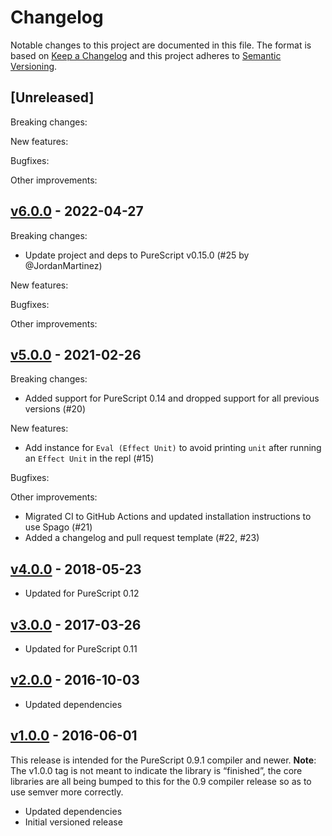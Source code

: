 # Changelog

Notable changes to this project are documented in this file. The format is based on [Keep a Changelog](https://keepachangelog.com/en/1.0.0/) and this project adheres to [Semantic Versioning](https://semver.org/spec/v2.0.0.html).

## [Unreleased]

Breaking changes:

New features:

Bugfixes:

Other improvements:

## [v6.0.0](https://github.com/purescript/purescript-psci-support/releases/tag/v6.0.0) - 2022-04-27

Breaking changes:
- Update project and deps to PureScript v0.15.0 (#25 by @JordanMartinez)

New features:

Bugfixes:

Other improvements:

## [v5.0.0](https://github.com/purescript/purescript-psci-support/releases/tag/v5.0.0) - 2021-02-26

Breaking changes:
- Added support for PureScript 0.14 and dropped support for all previous versions (#20)

New features:
- Add instance for `Eval (Effect Unit)` to avoid printing `unit` after running an `Effect Unit` in the repl (#15)

Bugfixes:

Other improvements:
- Migrated CI to GitHub Actions and updated installation instructions to use Spago (#21)
- Added a changelog and pull request template (#22, #23)

## [v4.0.0](https://github.com/purescript/purescript-psci-support/releases/tag/v4.0.0) - 2018-05-23

- Updated for PureScript 0.12

## [v3.0.0](https://github.com/purescript/purescript-psci-support/releases/tag/v3.0.0) - 2017-03-26

- Updated for PureScript 0.11

## [v2.0.0](https://github.com/purescript/purescript-psci-support/releases/tag/v2.0.0) - 2016-10-03

- Updated dependencies

## [v1.0.0](https://github.com/purescript/purescript-psci-support/releases/tag/v1.0.0) - 2016-06-01

This release is intended for the PureScript 0.9.1 compiler and newer. **Note**: The v1.0.0 tag is not meant to indicate the library is “finished”, the core libraries are all being bumped to this for the 0.9 compiler release so as to use semver more correctly.

- Updated dependencies
- Initial versioned release
